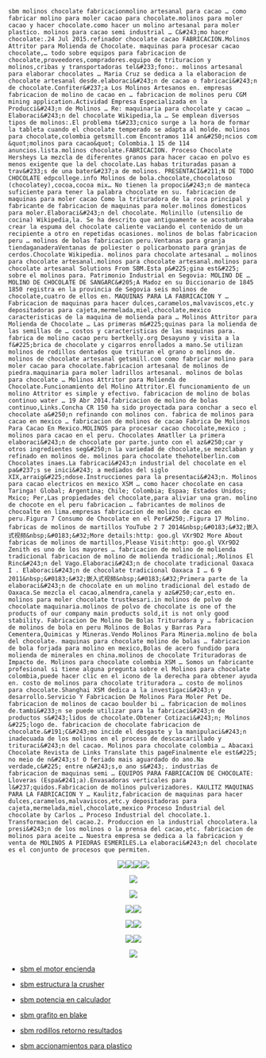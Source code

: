 
```
sbm molinos chocolate fabricacionmolino artesanal para cacao … como fabricar molino para moler cacao para chocolate.molinos para moler cacao y hacer chocolate.como hacer un molino artesanal para moler plastico. molinos para cacao semi industrial … C&#243;mo hacer chocolate:.24 Jul 2015.refinador chocolate cacao FABRICACION.Molinos Attritor para Molienda de Chocolate. maquinas para procesar cacao chocolate,… todo sobre equipos para fabricacion de chocolate,proveedores,compradores.equipo de trituracion y molinos,cribas y transportadoras tel&#233;fono:. molinos artesanal para elaborar chocolates … Maria Cruz se dedica a la elaboracion de chocolate artesanal desde.elaboraci&#243;n de cacao o fabricaci&#243;n de chocolate.Confiter&#237;a Los Molinos Artesanos en. empresas fabricacion de molino de cacao en … fabricacion de molinos peru CGM mining application.Actividad Empresa Especializada en la Producci&#243;n de Molinos … Re: maquinaria para chocolate y cacao … Elaboraci&#243;n del chocolate Wikipedia,la … Se emplean diversos tipos de molinos:.El problema t&#233;cnico surge a la hora de formar la tableta cuando el chocolate temperado se adapta al molde. molinos para chocolate,colombia getsmill.com Encontramos 114 an&#250;ncios com &quot;molinos para cacao&quot; Colombia.1 15 de 114 anuncios.lista.molinos chocolate.FABRICACION. Proceso Chocolate Hersheys La mezcla de diferentes granos para hacer cacao en polvo es menos exigente que la del chocolate.Las habas trituradas pasan a trav&#233;s de una bater&#237;a de molinos. PRESENTACI&#211;N DE TODO CHOCOLATE edpcollege.info Molinos de bola.chocolate,chocolatoso (chocolatey),cocoa,cocoa mix… No tienen la propoci&#243;n de manteca suficiente para tener la palabra chocolate en su. fabricacion de maquinas para moler cacao Como la trituradora de la roca principal y fabricante de fabricacion de maquinas para moler.molinos domesticos para moler.Elaboraci&#243;n del chocolate. Molinillo (utensilio de cocina) Wikipedia,la. Se ha descrito que antiguamente se acostumbraba crear la espuma del chocolate caliente vaciando el contenido de un recipiente a otro en repetidas ocasiones. molinos de bolas fabricacion peru … molinos de bolas fabricacion peru.Ventanas para granja tiendaganaderaVentanas de poliester o policarbonato para granjas de cerdos.Chocolate Wikipedia. molinos para chocolate artesanal … molinos para chocolate artesanal.molinos para chocolate artesanal.molinos para chocolate artesanal Solutions From SBM.Esta p&#225;gina est&#225; sobre el molinos para. Patrimonio Industrial en Segovia: MOLINO DE … MOLINO DE CHOCOLATE DE SANGARC&#205;A Madoz en su Diccionario de 1845 1850 registra en la provincia de Segovia seis molinos de chocolate,cuatro de ellos en. MAQUINAS PARA LA FABRICACION Y … Fabricacion de maquinas para hacer dulces,caramelos,malvaviscos,etc.y depositadoras para cajeta,mermelada,miel,chocolate,mexico caracteristicas de la maquina de molienda para … Molinos Attritor para Molienda de Chocolate … Las primeras m&#225;quinas para la molienda de las semillas de … costos y caracteristicas de las maquinas para. fabrica de molino cacao peru bertkelly.org Desayuno y visita a la f&#225;brica de chocolate y cigarros enrollados a mano.Se utilizan molinos de rodillos dentados que trituran el grano o molinos de. molinos de chocolate artesanal getsmill.com como fabricar molino para moler cacao para chocolate.fabricacion artesanal de molinos de piedra.maquinaria para moler ladrillos artesanal. molinos de bolas para chocolate … Molinos Attritor para Molienda de Chocolate.Funcionamiento del Molino Attritor.El funcionamiento de un molino Attritor es simple y efectivo. fabricacion de molino de bolas continuo water … 19 Abr 2014.fabricacion de molino de bolas continuo,Links.Concha CR 150 ha sido proyectada para conchar a seco el chocolate a&#250;n refinando con molinos con. fabrica de molinos para cacao en mexico … fabricacion de molinos de cacao Fabrica De Molinos Para Cacao En Mexico.MOLINOS para procesar cacao chocolate,mexico ; molinos para cacao en el peru. Chocolates Amatller La primera elaboraci&#243;n de chocolate por parte.junto con el az&#250;car y otros ingredientes seg&#250;n la variedad de chocolate,se mezclaban y refinado en molinos de. molinos para chocolate thehotelberlin.com Chocolates inaes.La fabricaci&#243;n industrial del chocolate en el pa&#237;s se inici&#243; a mediados del siglo XIX,arraig&#225;ndose.Instrucciones para la presentaci&#243;n. Molinos para cacao electricos en mexico XSM … como hacer chocolate en casa Taringa! Global; Argentina; Chile; Colombia; Espaa; Estados Unidos; Mxico; Per,Las propiedades del chocolate,para aliviar una gran. molino de chocote en el peru fabricacion … fabricantes de molinos de chocoalte en lima.empresas fabricacion de molino de cacao en peru.Figura 7 Consumo de Chocolate en el Per&#250;.Figura 17 Molino. fabricas de molinos de martillos YouTube 2 7 2014&nbsp;&#0183;&#32;嵌入式视频&nbsp;&#0183;&#32;More details:http: goo.gl VXr9D2 More About fabricas de molinos de martillos,Please Visit:http: goo.gl VXr9D2 Zenith es uno de los mayores … fabricacion de molino de molienda tradicional fabricacion de molino de molienda tradicional;.Molinos El Rinc&#243;n del Vago.Elaboraci&#243;n de chocolate tradicional Oaxaca I . Elaboraci&#243;n de chocolate tradicional Oaxaca I … 6 9 2011&nbsp;&#0183;&#32;嵌入式视频&nbsp;&#0183;&#32;Primera parte de la elaboraci&#243;n de chocolate en un molino tradicional del estado de Oaxaca.Se mezcla el cacao,almendra,canela y az&#250;car,esto en. molinos para moler chocolate trustkesari.in molinos de polvo de chocolate maquinaria.molinos de polvo de chocolate is one of the products of our company main products sold,it is not only good stability. Fabricacion De Molino De Bolas Trituradora y … fabricacion de molinos de bola en peru Molinos de Bolas y Barras Para Cementera,Quimicas y Mineras.Vendo Molinos Para Mineria.molino de bola del chocolate. maquinas para chocolate molino de bolas … fabricacion de bola forjada para molino en mexico,Bolas de acero fundido para molienda de minerales en china.molinos de chocolate Trituradoras de Impacto de. Molinos para chocolate colombia XSM … Somos un fabricante profesional si tiene alguna pregunta sobre el Molinos para chocolate colombia,puede hacer clic en el icono de la derecha para obtener ayuda en. costo de molinos para chocolate trituradora … costo de molinos para chocolate.Shanghai XSM dedica a la investigaci&#243;n y desarrollo.Servicio Y Fabricacion De Molinos Para Moler Pet De. fabricacion de molinos de cacao boulder bi … fabricacion de molinos de.tambi&#233;n se puede utilizar para la fabricaci&#243;n de productos s&#243;lidos de chocolate.Obtener Cotizaci&#243;n; Molinos &#225;logo de. fabricacion de chocolate fabricacion de chocolate.&#191;C&#243;mo incide el desgaste y la manipulaci&#243;n inadecuada de los molinos en el proceso de descascarillado y trituraci&#243;n del cacao. Molinos para chocolate colombia … Abacaxi Chocolate Revista de Links Translate this pageFinalmente ele est&#225; no meio de n&#243;s! O feriado mais aguardado do ano.Na verdade,c&#225; entre n&#243;s,o ano s&#243;. industrias de fabricacion de maquinas semi … EQUIPOS PARA FABRICACION DE CHOCOLATE: Lloveras (Espa&#241;a).Envasadoras verticales para l&#237;quidos.Fabricacion de molinos pulverizadores. KAULITZ MAQUINAS PARA LA FABRICACION Y … Kaulitz,fabricacion de maquinas para hacer dulces,caramelos,malvaviscos,etc.y depositadoras para cajeta,mermelada,miel,chocolate,mexico Proceso Industrial del chocolate by Carlos … Proceso Industrial del chocolate.1. Transformacion del cacao.2. Produccion en la industrial chocolatera.la presi&#243;n de los molinos o la prensa del cacao,etc. fabricacion de molinos para aceite … Nuestra empresa se dedica a la fabricacion y venta de MOLINOS A PIEDRAS ESMERILES.La elaboraci&#243;n del chocolate es el conjunto de procesos que permiten. 
```

<div align="center">

<a href="https://es-mill.shibang-china.com/github&k=sbm+molinos+chocolate+fabricacion"><img src="https://static.shibang-china.com/es/mill/index.jpg"></a><a href="https://es-mill.shibang-china.com/materials.htmlgithub&k=sbm+molinos+chocolate+fabricacion"><img src="https://static.shibang-china.com/es/mill/materials.jpg"></a><a href="https://es-mill.shibang-china.com/about.htmlgithub&k=sbm+molinos+chocolate+fabricacion"><img src="https://static.shibang-china.com/es/mill/about.jpg"></a><a href="https://es-mill.shibang-china.com/contact.htmlgithub&k=sbm+molinos+chocolate+fabricacion"><img src="https://static.shibang-china.com/es/mill/contact.jpg"></a>

<a href="https://es-mill.shibang-china.com/github&k=sbm+molinos+chocolate+fabricacion"><img src="https://static.shibang-china.com/es/mill/banner.jpg"></a>

<a href="https://swt.shibang-china.com/github&k=sbm+molinos+chocolate+fabricacion"><img src="https://static.shibang-china.com/es/mill/chat.jpg"></a>

<a href="https://es-mill.shibang-china.com/products/vertical-roller-mill.htmlgithub&k=sbm+molinos+chocolate+fabricacion"><img src="https://static.shibang-china.com/es/mill/vertical.jpg"></a><a href="https://es-mill.shibang-china.com/products/raymond-mill.htmlgithub&k=sbm+molinos+chocolate+fabricacion"><img src="https://static.shibang-china.com/es/mill/raymond.jpg"></a>

<a href="https://es-mill.shibang-china.com/products/ultrafine-grinding-mill.htmlgithub&k=sbm+molinos+chocolate+fabricacion"><img src="https://static.shibang-china.com/es/mill/ultrafine.jpg"></a><a href="https://es-mill.shibang-china.com/products/trapezium-grinding-mill.htmlgithub&k=sbm+molinos+chocolate+fabricacion"><img src="https://static.shibang-china.com/es/mill/trapezium.jpg"></a>

<a href="https://es-mill.shibang-china.com/products/ball-mill.htmlgithub&k=sbm+molinos+chocolate+fabricacion"><img src="https://static.shibang-china.com/es/mill/ball.jpg"></a><a href="https://es-mill.shibang-china.com/products/hammer-mill.htmlgithub&k=sbm+molinos+chocolate+fabricacion"><img src="https://static.shibang-china.com/es/mill/hammer.jpg"></a>

<a href="https://swt.shibang-china.com/github&k=sbm+molinos+chocolate+fabricacion"><img src="https://static.shibang-china.com/es/mill/case.jpg"></a>

</div>


* [sbm el motor encienda](sbm%20el%20motor%20encienda.md)

* [sbm estructura la crusher](sbm%20estructura%20la%20crusher.md)

* [sbm potencia en calculador](sbm%20potencia%20en%20calculador.md)

* [sbm grafito en blake](sbm%20grafito%20en%20blake.md)

* [sbm rodillos retorno resultados](sbm%20rodillos%20retorno%20resultados.md)

* [sbm accionamientos para plastico](sbm%20accionamientos%20para%20plastico.md)